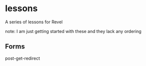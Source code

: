 lessons
============

A series of lessons for Revel

note: I am just getting started with these and they lack any ordering



Forms
---------

post-get-redirect
